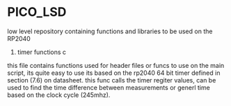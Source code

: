 # PICO_LSD
low level repository containing functions and libraries to be used on the RP2040

1. timer functions c

this file contains functions used for header files or funcs to use on the main script, its 
quite easy to use its based on the rp2040 64 bit timer defined in section (7.6) on datasheet.
this func calls the timer regiter values, can be used to find the time difference between measurements
or generl time based on the clock cycle (245mhz). 

